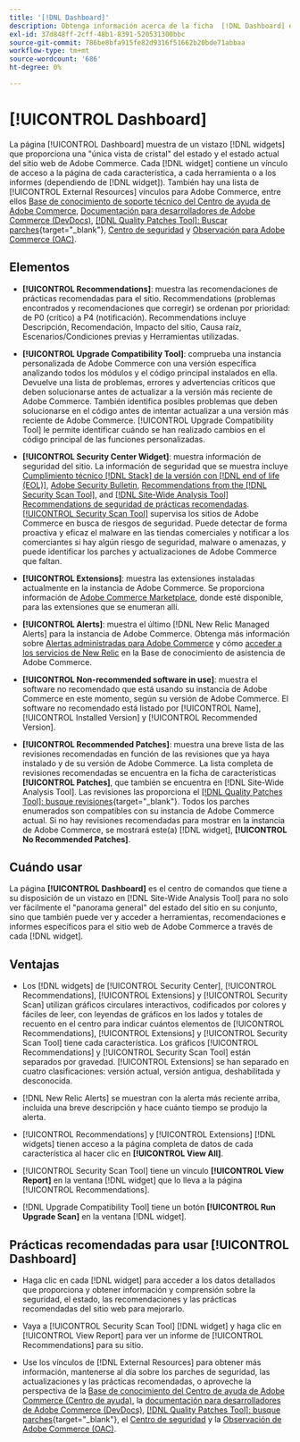 ```yaml
---
title: '[!DNL Dashboard]'
description: Obtenga información acerca de la ficha  [!DNL Dashboard] en [!DNL Site-Wide Analysis Tool], elementos, cuándo usar, beneficios y prácticas recomendadas.
exl-id: 37d848ff-2cff-48b1-8391-520531300bbc
source-git-commit: 786be8bfa915fe82d9316f51662b20bde71abbaa
workflow-type: tm+mt
source-wordcount: '686'
ht-degree: 0%

---
```


# [!UICONTROL Dashboard]

La página [!UICONTROL Dashboard] muestra de un vistazo [!DNL widgets] que proporciona una &quot;única vista de cristal&quot; del estado y el estado actual del sitio web de Adobe Commerce. Cada [!DNL widget] contiene un vínculo de acceso a la página de cada característica, a cada herramienta o a los informes (dependiendo de [!DNL widget]).
También hay una lista de [!UICONTROL External Resources] vínculos para Adobe Commerce, entre ellos [Base de conocimiento de soporte técnico del Centro de ayuda de Adobe Commerce](https://experienceleague.adobe.com/docs/commerce-knowledge-base/kb/overview.html), [Documentación para desarrolladores de Adobe Commerce (DevDocs)](https://developer.adobe.com/commerce/docs/), [[!DNL Quality Patches Tool]: Buscar parches](https://experienceleague.adobe.com/tools/commerce-quality-patches/index.html){target="_blank"}, [Centro de seguridad](https://helpx.adobe.com/security.html) y [Observación para Adobe Commerce (OAC)](https://experienceleague.adobe.com/docs/commerce-operations/tools/observation-for-adobe-commerce/intro.html).

## Elementos

* **[!UICONTROL Recommendations]**: muestra las recomendaciones de prácticas recomendadas para el sitio. Recommendations (problemas encontrados y recomendaciones que corregir) se ordenan por prioridad: de P0 (crítico) a P4 (notificación).
Recommendations incluye Descripción, Recomendación, Impacto del sitio, Causa raíz, Escenarios/Condiciones previas y Herramientas utilizadas.

* **[!UICONTROL Upgrade Compatibility Tool]**: comprueba una instancia personalizada de Adobe Commerce con una versión específica analizando todos los módulos y el código principal instalados en ella. Devuelve una lista de problemas, errores y advertencias críticos que deben solucionarse antes de actualizar a la versión más reciente de Adobe Commerce. También identifica posibles problemas que deben solucionarse en el código antes de intentar actualizar a una versión más reciente de Adobe Commerce.
[!UICONTROL Upgrade Compatibility Tool] le permite identificar cuándo se han realizado cambios en el código principal de las funciones personalizadas.

* **[!UICONTROL Security Center Widget]**: muestra información de seguridad del sitio.
La información de seguridad que se muestra incluye [Cumplimiento técnico [!DNL Stack] de la versión con [!DNL end of life (EOL)]](https://experienceleague.adobe.com/docs/commerce-operations/installation-guide/system-requirements.html), [Adobe Security Bulletin](https://helpx.adobe.com/security/security-bulletin.html), [Recommendations from the [!DNL Security Scan Tool]](https://experienceleague.adobe.com/docs/commerce-admin/systems/security/security-scan.html), and [[!DNL Site-Wide Analysis Tool] Recommendations de seguridad de prácticas recomendadas](https://experienceleague.adobe.com/docs/commerce-operations/tools/site-wide-analysis-tool/recommendations.html).<br>
[[!UICONTROL Security Scan Tool]](https://experienceleague.adobe.com/docs/commerce-admin/systems/security/security-scan.html) supervisa los sitios de Adobe Commerce en busca de riesgos de seguridad. Puede detectar de forma proactiva y eficaz el malware en las tiendas comerciales y notificar a los comerciantes si hay algún riesgo de seguridad, malware o amenazas, y puede identificar los parches y actualizaciones de Adobe Commerce que faltan.

* **[!UICONTROL Extensions]**: muestra las extensiones instaladas actualmente en la instancia de Adobe Commerce. Se proporciona información de [Adobe Commerce Marketplace](https://marketplace.magento.com/extensions.html), donde esté disponible, para las extensiones que se enumeran allí.

* **[!UICONTROL Alerts]**: muestra el último [!DNL New Relic Managed Alerts] para la instancia de Adobe Commerce. Obtenga más información sobre [Alertas administradas para Adobe Commerce](https://experienceleague.adobe.com/docs/commerce-knowledge-base/kb/support-tools/managed-alerts/managed-alerts-for-magento-commerce.html) y cómo [acceder a los servicios de New Relic](https://experienceleague.adobe.com/docs/commerce-knowledge-base/kb/faq/access-new-relic-services.html) en la Base de conocimiento de asistencia de Adobe Commerce.

* **[!UICONTROL Non-recommended software in use]**: muestra el software no recomendado que está usando su instancia de Adobe Commerce en este momento, según su versión de Adobe Commerce. El software no recomendado está listado por [!UICONTROL Name], [!UICONTROL Installed Version] y [!UICONTROL Recommended Version].

* **[!UICONTROL Recommended Patches]**: muestra una breve lista de las revisiones recomendadas en función de las revisiones que ya haya instalado y de su versión de Adobe Commerce. La lista completa de revisiones recomendadas se encuentra en la ficha de características **[!UICONTROL Patches]**, que también se encuentra en [!DNL Site-Wide Analysis Tool]. Las revisiones las proporciona el [[!DNL Quality Patches Tool]: busque revisiones](https://experienceleague.adobe.com/tools/commerce-quality-patches/index.html){target="_blank"}. Todos los parches enumerados son compatibles con su instancia de Adobe Commerce actual.
Si no hay revisiones recomendadas para mostrar en la instancia de Adobe Commerce, se mostrará este(a) [!DNL widget], **[!UICONTROL No Recommended Patches]**.

## Cuándo usar

La página **[!UICONTROL Dashboard]** es el centro de comandos que tiene a su disposición de un vistazo en [!DNL Site-Wide Analysis Tool] para no solo ver fácilmente el &quot;panorama general&quot; del estado del sitio en su conjunto, sino que también puede ver y acceder a herramientas, recomendaciones e informes específicos para el sitio web de Adobe Commerce a través de cada [!DNL widget].

## Ventajas

* Los [!DNL widgets] de [!UICONTROL Security Center], [!UICONTROL Recommendations], [!UICONTROL Extensions] y [!UICONTROL Security Scan] utilizan gráficos circulares interactivos, codificados por colores y fáciles de leer, con leyendas de gráficos en los lados y totales de recuento en el centro para indicar cuántos elementos de [!UICONTROL Recommendations], [!UICONTROL Extensions] y [!UICONTROL Security Scan Tool] tiene cada característica. Los gráficos [!UICONTROL Recommendations] y [!UICONTROL Security Scan Tool] están separados por gravedad. [!UICONTROL Extensions] se han separado en cuatro clasificaciones: versión actual, versión antigua, deshabilitada y desconocida.

* [!DNL New Relic Alerts] se muestran con la alerta más reciente arriba, incluida una breve descripción y hace cuánto tiempo se produjo la alerta.

* [!UICONTROL Recommendations] y [!UICONTROL Extensions] [!DNL widgets] tienen acceso a la página completa de datos de cada característica al hacer clic en **[!UICONTROL View All]**.

* [!UICONTROL Security Scan Tool] tiene un vínculo **[!UICONTROL View Report]** en la ventana [!DNL widget] que lo lleva a la página [!UICONTROL Recommendations].

* [!DNL Upgrade Compatibility Tool] tiene un botón **[!UICONTROL Run Upgrade Scan]** en la ventana [!DNL widget].

## Prácticas recomendadas para usar [!UICONTROL Dashboard]

* Haga clic en cada [!DNL widget] para acceder a los datos detallados que proporciona y obtener información y comprensión sobre la seguridad, el estado, las recomendaciones y las prácticas recomendadas del sitio web para mejorarlo.

* Vaya a [!UICONTROL Security Scan Tool] [!DNL widget] y haga clic en [!UICONTROL View Report] para ver un informe de [!UICONTROL Recommendations] para su sitio.

* Use los vínculos de [!DNL External Resources] para obtener más información, mantenerse al día sobre los parches de seguridad, las actualizaciones y las prácticas recomendadas, o aproveche la perspectiva de la [Base de conocimiento del Centro de ayuda de Adobe Commerce (Centro de ayuda)](https://experienceleague.adobe.com/docs/commerce-knowledge-base/kb/overview.html), la [documentación para desarrolladores de Adobe Commerce (DevDocs)](https://developer.adobe.com/commerce/docs/), [[!DNL Quality Patches Tool]: busque parches](https://experienceleague.adobe.com/tools/commerce-quality-patches/index.html){target="_blank"}, el [Centro de seguridad](https://helpx.adobe.com/security.html) y la [Observación de Adobe Commerce (OAC)](https://experienceleague.adobe.com/docs/commerce-operations/tools/observation-for-adobe-commerce/intro.html).

